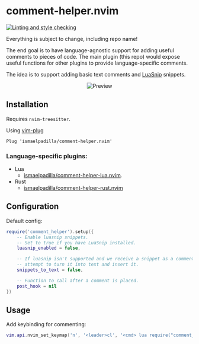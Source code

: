 # comment-helper.nvim
[![Linting and style checking](https://github.com/ismaelpadilla/comment-helper.nvim/actions/workflows/lint.yml/badge.svg)](https://github.com/ismaelpadilla/comment-helper.nvim/actions/workflows/lint.yml)


Everything is subject to change, including repo name!

The end goal is to have language-agnostic support for adding useful comments to pieces of code. The main plugin (this repo) would expose useful functions for other plugins to provide language-specific comments.

The idea is to support adding basic text comments and [LuaSnip](https://github.com/L3MON4D3/LuaSnip) snippets.

<p align="center">
  <img alt="Preview" src="https://i.imgur.com/7k7ofRb.gif">
</p>

## Installation

Requires `nvim-treesitter`.

Using [vim-plug](https://github.com/junegunn/vim-plug)

```viml
Plug 'ismaelpadilla/comment-helper.nvim'
```

### Language-specific plugins:

- Lua
  - [ismaelpadilla/comment-helper-lua.nvim](https://github.com/ismaelpadilla/comment-helper-lua.nvim).
- Rust
  - [ismaelpadilla/comment-helper-rust.nvim](https://github.com/ismaelpadilla/comment-helper-rust.nvim)

## Configuration

Default config: 
```lua
require('comment_helper').setup({
    -- Enable luasnip snippets.
    -- Set to true if you have LuaSnip installed.
    luasnip_enabled = false,

    -- If luasnip isn't supported and we receive a snippet as a comment,
    -- attempt to turn it into text and insert it.
    snippets_to_text = false,

    -- Function to call after a comment is placed.
    post_hook = nil
})
```

## Usage

Add keybinding for commenting:

```lua
vim.api.nvim_set_keymap('n', '<leader>cl', '<cmd> lua require("comment_helper").comment_line()<CR>', {})
```
